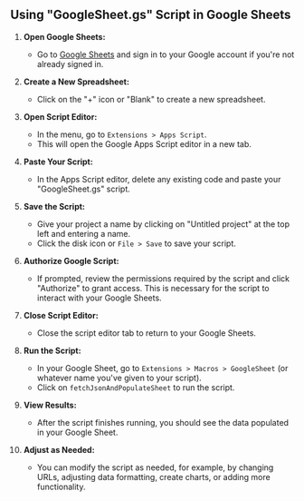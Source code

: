 ## Using "GoogleSheet.gs" Script in Google Sheets

1. **Open Google Sheets:**
   - Go to [Google Sheets](https://sheets.google.com) and sign in to your Google account if you're not already signed in.

2. **Create a New Spreadsheet:**
   - Click on the "+" icon or "Blank" to create a new spreadsheet.

3. **Open Script Editor:**
   - In the menu, go to `Extensions > Apps Script`.
   - This will open the Google Apps Script editor in a new tab.

4. **Paste Your Script:**
   - In the Apps Script editor, delete any existing code and paste your "GoogleSheet.gs" script.

5. **Save the Script:**
   - Give your project a name by clicking on "Untitled project" at the top left and entering a name.
   - Click the disk icon or `File > Save` to save your script.

6. **Authorize Google Script:**
   - If prompted, review the permissions required by the script and click "Authorize" to grant access. This is necessary for the script to interact with your Google Sheets.

7. **Close Script Editor:**
   - Close the script editor tab to return to your Google Sheets.

8. **Run the Script:**
   - In your Google Sheet, go to `Extensions > Macros > GoogleSheet` (or whatever name you've given to your script).
   - Click on `fetchJsonAndPopulateSheet` to run the script.

9. **View Results:**
   - After the script finishes running, you should see the data populated in your Google Sheet.

10. **Adjust as Needed:**
    - You can modify the script as needed, for example, by changing URLs, adjusting data formatting, create charts, or adding more functionality.
